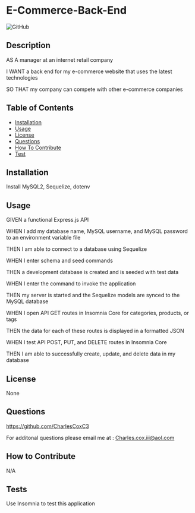 # E-Commerce-Back-End

![GitHub](https://img.shields.io/github/license/CharlesCoxC3/E-Commerce-Back-End)

## Description

AS A manager at an internet retail company

I WANT a back end for my e-commerce website that uses the latest 
technologies

SO THAT my company can compete with other e-commerce companies

## Table of Contents

- [Installation](#installation)
- [Usage](#usage)
- [License](#license)
- [Questions](#questions)
- [How To Contribute](#contributions)
- [Test](#tests)

## Installation

Install MySQL2, Sequelize, dotenv

## Usage

GIVEN a functional Express.js API

WHEN I add my database name, MySQL username, and MySQL password to an 
environment variable file

THEN I am able to connect to a database using Sequelize

WHEN I enter schema and seed commands

THEN a development database is created and is seeded with test data

WHEN I enter the command to invoke the application

THEN my server is started and the Sequelize models are synced to the MySQL database

WHEN I open API GET routes in Insomnia Core for categories, products, or tags

THEN the data for each of these routes is displayed in a formatted JSON

WHEN I test API POST, PUT, and DELETE routes in Insomnia Core

THEN I am able to successfully create, update, and delete data in my database


## License

None

## Questions

https://github.com/CharlesCoxC3

For additonal questions please email me at : Charles.cox.iii@aol.com

## How to Contribute

N/A

## Tests

Use Insomnia to test this application